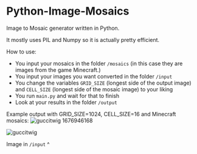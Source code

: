 # Python-Image-Mosaics

Image to Mosaic generator written in Python.

It mostly uses PIL and Numpy so it is actually pretty efficient.

How to use:
- You input your mosaics in the folder `/mosaics` (in this case they are images from the game Minecraft.)
- You input your images you want converted in the folder `/input`
- You change the variables `GRID_SIZE` (longest side of the output image) and `CELL_SIZE` (longest side of the mosaic image) to your liking
- You run `main.py` and wait for that to finish
- Look at your results in the folder `/output`

Example output with GRID_SIZE=1024, CELL_SIZE=16 and Minecraft mosaics:
![guccitwig 1676946168](https://user-images.githubusercontent.com/104533077/220235214-ba29d057-3355-4c5d-bbd8-128838541531.png)

![guccitwig](https://user-images.githubusercontent.com/104533077/220236226-ff7e6a34-6e88-4dd5-a244-1137aca6e960.png)

Image in `/input` ^
